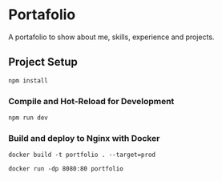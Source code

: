 # Portafolio
A portafolio to show about me, skills, experience and projects.

## Project Setup

```sh
npm install
```

### Compile and Hot-Reload for Development

```sh
npm run dev
```

### Build and deploy to Nginx with Docker
`docker build -t portfolio . --target=prod`

`docker run -dp 8080:80 portfolio`

